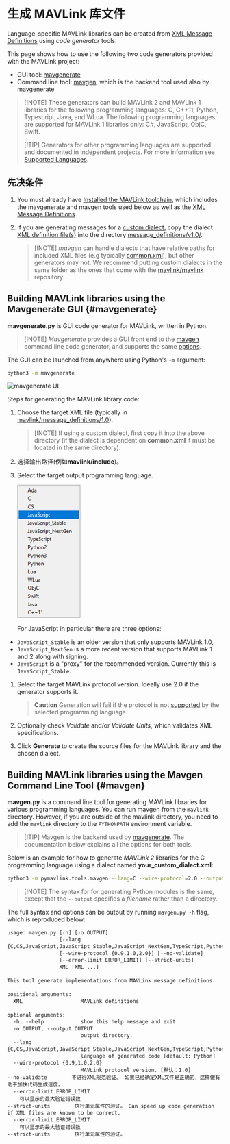 # 生成 MAVLink 库文件

Language-specific MAVLink libraries can be created from [XML Message Definitions](../messages/index.md) using *code generator* tools.

This page shows how to use the following two code generators provided with the MAVLink project:

- GUI tool: [mavgenerate](#mavgenerate)
- Command line tool: [mavgen](#mavgen), which is the backend tool used also by mavgenerate

> [!NOTE] These generators can build MAVLink 2 and MAVLink 1 libraries for the following programming languages: C, C++11, Python, Typescript, Java, and WLua. The following programming languages are supported for MAVLink 1 libraries only: C#, JavaScript, ObjC, Swift.
> 
> [!TIP] Generators for other programming languages are supported and documented in independent projects. For more information see [Supported Languages](../index.md#supported_languages).

## 先决条件

1. You must already have [Installed the MAVLink toolchain](../getting_started/installation.md), which includes the mavgenerate and mavgen tools used below as well as the [XML Message Definitions](../messages/index.md).
2. If you are generating messages for a [custom dialect](../messages/index.md#dialects), copy the dialect [XML definition file(s)](../messages/index.md#xml-definition-files--dialects) into the directory [message_definitions/v1.0/](https://github.com/mavlink/mavlink/tree/master/message_definitions/v1.0).
    
    > [!NOTE] *mavgen* can handle dialects that have relative paths for included XML files (e.g typically [common.xml](../messages/common.md)), but other generators may not. We recommend putting custom dialects in the same folder as the ones that come with the [mavlink/mavlink](https://github.com/mavlink/mavlink) repository.

## Building MAVLink libraries using the Mavgenerate GUI {#mavgenerate}

**mavgenerate.py** is GUI code generator for MAVLink, written in Python.

> [!NOTE] *Mavgenerate* provides a GUI front end to the [mavgen](#mavgen) command line code generator, and supports the same [options](#mavgen_options).

The GUI can be launched from anywhere using Python's `-m` argument:

```sh
python3 -m mavgenerate
```

![mavgenerate UI](../../assets/mavgen/mavlink_generator.png)

Steps for generating the MAVLink library code:

1. Choose the target XML file (typically in [mavlink/message_definitions/1.0](https://github.com/mavlink/mavlink/tree/master/message_definitions/v1.0)).
    
    > [!NOTE] If using a custom dialect, first copy it into the above directory (if the dialect is dependent on **common.xml** it must be located in the same directory).

2. 选择输出路径(例如**mavlink/include**)。

3. Select the target output programming language.
    
    ![mavgenerate UI - language list](../../assets/mavgen/malink_gen_ui_languages.png)
    
    For JavaScript in particular there are three options:

- `JavaScript_Stable` is an older version that only supports MAVLink 1.0,
- `JavaScript_NextGen` is a more recent version that supports MAVLink 1 and 2 along with signing.
- `JavaScript` is a "proxy" for the recommended version. Currently this is `JavaScript_Stable`.

1. Select the target MAVLink protocol version. Ideally use 2.0 if the generator supports it.
    
    > **Caution** Generation will fail if the protocol is not [supported](../index.md#supported_languages) by the selected programming language.

2. Optionally check *Validate* and/or *Validate Units*, which validates XML specifications.

3. Click **Generate** to create the source files for the MAVLink library and the chosen dialect.

## Building MAVLink libraries using the Mavgen Command Line Tool {#mavgen}

**mavgen.py** is a command line tool for generating MAVLink libraries for various programming languages. You can run mavgen from the `mavlink` directory. However, if you are outside of the mavlink directory, you need to add the `mavlink` directory to the `PYTHONPATH` environment variable.

> [!TIP] Mavgen is the backend used by [mavgenerate](#mavgenerate). The documentation below explains all the options for both tools.

Below is an example for how to generate *MAVLink 2* libraries for the C programming language using a dialect named **your_custom_dialect.xml**:

```sh
python3 -m pymavlink.tools.mavgen --lang=C --wire-protocol=2.0 --output=generated/include/mavlink/v2.0 message_definitions/v1.0/your_custom_dialect.xml
```

> [!NOTE] The syntax for for generating Python modules is the same, except that the `--output` specifies a *filename* rather than a directory.

<!-- https://github.com/ArduPilot/pymavlink/issues/203 -->

<span id="mavgen_options"></span>
The full syntax and options can be output by running `mavgen.py -h` flag, which is reproduced below:

    usage: mavgen.py [-h] [-o OUTPUT]
                     [--lang {C,CS,JavaScript,JavaScript_Stable,JavaScript_NextGen,TypeScript,Python,Lua,WLua,ObjC,Swift,Java,C++11}]
                     [--wire-protocol {0.9,1.0,2.0}] [--no-validate]
                     [--error-limit ERROR_LIMIT] [--strict-units]
                     XML [XML ...]
    
    This tool generate implementations from MAVLink message definitions
    
    positional arguments:
      XML                   MAVLink definitions
    
    optional arguments:
      -h, --help            show this help message and exit
      -o OUTPUT, --output OUTPUT
                            output directory.
      --lang {C,CS,JavaScript,JavaScript_Stable,JavaScript_NextGen,TypeScript,Python,Lua,WLua,ObjC,Swift,Java,C++11}
                            language of generated code [default: Python]
      --wire-protocol {0.9,1.0,2.0}
                            MAVLink protocol version. [默认：1.0]
    --no-validate        不进行XML规范验证。 如果已经确定XML文件是正确的，这样做有助于加快代码生成速度。
      --error-limit ERROR_LIMIT
        可以显示的最大验证错误数
    --strict-units        执行单元属性的验证。 Can speed up code generation if XML files are known to be correct.
      --error-limit ERROR_LIMIT
        可以显示的最大验证错误数
    --strict-units        执行单元属性的验证。